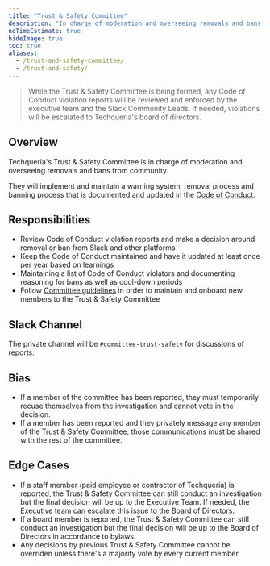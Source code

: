 ```yaml
---
title: "Trust & Safety Committee"
description: "In charge of moderation and overseeing removals and bans from community."
noTimeEstimate: true
hideImage: true
toc: true
aliases:
  - /trust-and-safety-committee/
  - /trust-and-safety/
---
```


> While the Trust & Safety Committee is being formed, any Code of Conduct violation reports will be reviewed and enforced by the executive team and
> the Slack Community Leads. If needed, violations will be escalated to Techqueria's board of directors.

## Overview

Techqueria's Trust & Safety Committee is in charge of moderation and overseeing removals and bans from community.

They will implement and maintain a warning system, removal process and banning process that is documented and updated in the [Code of Conduct](/coc/).

## Responsibilities

- Review Code of Conduct violation reports and make a decision around removal or ban from Slack and other platforms
- Keep the Code of Conduct maintained and have it updated at least once per year based on learnings
- Maintaining a list of Code of Conduct violators and documenting reasoning for bans as well as cool-down periods
- Follow [Committee guidelines](/committees) in order to maintain and onboard new members to the Trust & Safety Committee

## Slack Channel

The private channel will be `#committee-trust-safety` for discussions of reports.

## Bias

- If a member of the committee has been reported, they must temporarily recuse themselves from the investigation and cannot vote in the decision.
- If a member has been reported and they privately message any member of the Trust & Safety Committee, those communications must be shared with the rest of the committee.

## Edge Cases

- If a staff member (paid employee or contractor of Techqueria) is reported, the Trust & Safety Committee can still conduct an investigation but the final decision will be up to the Executive Team. If needed, the Executive team can escalate this issue to the Board of Directors.
- If a board member is reported, the Trust & Safety Committee can still conduct an investigation but the final decision will be up to the Board of Directors in accordance to bylaws.
- Any decisions by previous Trust & Safety Committee cannot be overriden unless there's a majority vote by every current member.
